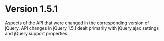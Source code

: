 # Version 1.5.1
Aspects of the API that were changed in the corresponding version of jQuery. API changes in jQuery 1.5.1 dealt primarily with jQuery.ajax settings and jQuery.support properties.